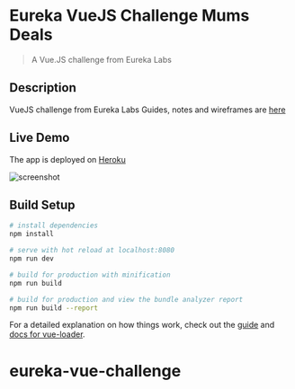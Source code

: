 # Eureka VueJS Challenge Mums Deals

> A Vue.JS challenge from Eureka Labs

## Description

VueJS challenge from Eureka Labs
Guides, notes and wireframes are [here](https://github.com/eurekalabs-io/challenges/tree/main/frontend/vue.js/mums-deals)

## Live Demo

The app is deployed on [Heroku](https://eureka-vue-challenge.herokuapp.com/)

![screenshot](https://user-images.githubusercontent.com/12024770/149243455-9a1780cc-f919-4470-92a8-1526a73adf3d.png)


## Build Setup

``` bash
# install dependencies
npm install

# serve with hot reload at localhost:8080
npm run dev

# build for production with minification
npm run build

# build for production and view the bundle analyzer report
npm run build --report
```

For a detailed explanation on how things work, check out the [guide](http://vuejs-templates.github.io/webpack/) and [docs for vue-loader](http://vuejs.github.io/vue-loader).
# eureka-vue-challenge
